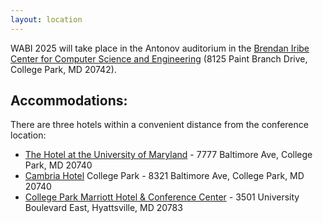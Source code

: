```yaml
---
layout: location
---
```


WABI 2025 will take place in the Antonov auditorium in the [Brendan Iribe Center for Computer Science and Engineering](https://www.umiacs.umd.edu/about/directions) (8125 Paint Branch Drive, College Park, MD 20742). 

## Accommodations:

There are three hotels within a convenient distance from the conference location:

* [The Hotel at the University of Maryland](https://www.thehotelumd.com/) - 7777 Baltimore Ave, College Park, MD 20740
* [Cambria Hotel](https://www.cambriacollegepark.com/) College Park - 8321 Baltimore Ave, College Park, MD 20740
* [College Park Marriott Hotel & Conference Center](https://www.marriott.com/en-us/hotels/wasum-college-park-marriott-hotel-and-conference-center/overview/) - 3501 University Boulevard East, Hyattsville, MD 20783

<!-- 
You can adapt the design as well as the section shown on the map by copying the `assets/js/main.js` from the theme's repository and editing it. See also the subsection [Location / Room Overview](https://github.com/DigitaleGesellschaft/jekyll-theme-conference/#location--room-overview) section of the theme's README file.

-->
